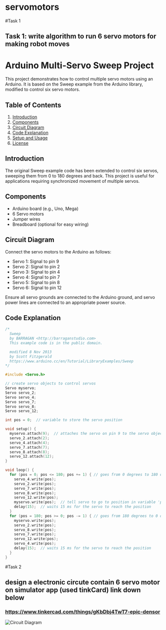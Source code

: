 # servomotors

#Task 1

## Task 1: write algorithm to run 6 servo motors for making robot moves 

# Arduino Multi-Servo Sweep Project

This project demonstrates how to control multiple servo motors using an Arduino. It is based on the Sweep example from the Arduino library, modified to control six servo motors.

## Table of Contents
1. [Introduction](#introduction)
2. [Components](#components)
3. [Circuit Diagram](#circuit-diagram)
4. [Code Explanation](#code-explanation)
5. [Setup and Usage](#setup-and-usage)
6. [License](#license)

## Introduction
The original Sweep example code has been extended to control six servos, sweeping them from 0 to 180 degrees and back. This project is useful for applications requiring synchronized movement of multiple servos.

## Components
- Arduino board (e.g., Uno, Mega)
- 6 Servo motors
- Jumper wires
- Breadboard (optional for easy wiring)

## Circuit Diagram
Connect the servo motors to the Arduino as follows:
- Servo 1: Signal to pin 9
- Servo 2: Signal to pin 2
- Servo 3: Signal to pin 4
- Servo 4: Signal to pin 7
- Servo 5: Signal to pin 8
- Servo 6: Signal to pin 12

Ensure all servo grounds are connected to the Arduino ground, and servo power lines are connected to an appropriate power source.

## Code Explanation

```cpp
/*
  Sweep
  by BARRAGAN <http://barraganstudio.com>
  This example code is in the public domain.

  modified 8 Nov 2013
  by Scott Fitzgerald
  https://www.arduino.cc/en/Tutorial/LibraryExamples/Sweep
*/

#include <Servo.h>

// create servo objects to control servos
Servo myservo;
Servo servo_2;
Servo servo_4;
Servo servo_7;
Servo servo_8;
Servo servo_12;

int pos = 0;  // variable to store the servo position

void setup() {
  myservo.attach(9);  // attaches the servo on pin 9 to the servo object
  servo_2.attach(2);
  servo_4.attach(4);
  servo_7.attach(7);
  servo_8.attach(8);
  servo_12.attach(12);
}

void loop() {
  for (pos = 0; pos <= 180; pos += 1) { // goes from 0 degrees to 180 degrees
    servo_4.write(pos);
    servo_2.write(pos);
    servo_7.write(pos);
    servo_8.write(pos);
    servo_12.write(pos);
    myservo.write(pos);  // tell servo to go to position in variable 'pos'
    delay(15);  // waits 15 ms for the servo to reach the position
  }
  for (pos = 180; pos >= 0; pos -= 1) { // goes from 180 degrees to 0 degrees
    myservo.write(pos);
    servo_2.write(pos);
    servo_8.write(pos);
    servo_7.write(pos);
    servo_12.write(pos);
    servo_4.write(pos);
    delay(15);  // waits 15 ms for the servo to reach the position
  }
}
```
#Task 2
## design a electronic circute contain 6 servo motor on simulator app (used tinkCard) link down below 
### https://www.tinkercad.com/things/gKbDbj4TwT7-epic-densor


![Circuit Diagram](images/circuit_diagram.png)

